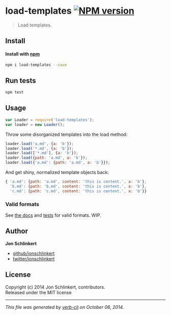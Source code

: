 # load-templates [![NPM version](https://badge.fury.io/js/load-templates.svg)](http://badge.fury.io/js/load-templates)

> Load templates.

## Install
#### Install with [npm](npmjs.org)

```bash
npm i load-templates --save
```

## Run tests

```bash
npm test
```

## Usage

```js
var Loader = require('load-templates');
var loader = new Loader();
```

Throw some disorganized templates into the load method:

```js
loader.load('a.md', {a: 'b'});
loader.load('*.md', {a: 'b'});
loader.load(['*.md'], {a: 'b'});
loader.load({path: 'a.md', a: 'b'});
loader.load({'a.md': {path: 'a.md', a: 'b'}});
```

And get shiny, normalized template objects back:

```js
{ 'a.md': {path: 'a.md', content: 'this is content.', a: 'b'},
  'b.md': {path: 'b.md', content: 'this is content.', a: 'b'},
  'c.md': {path: 'c.md', content: 'this is content.', a: 'b'}}
```

### Valid formats

See [the docs](./docs/conventions.md) and [tests](./tests) for valid formats. WIP.


## Author

**Jon Schlinkert**
 
+ [github/jonschlinkert](https://github.com/jonschlinkert)
+ [twitter/jonschlinkert](http://twitter.com/jonschlinkert) 

## License
Copyright (c) 2014 Jon Schlinkert, contributors.  
Released under the MIT license

***

_This file was generated by [verb-cli](https://github.com/assemble/verb-cli) on October 06, 2014._